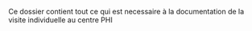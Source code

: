 Ce dossier contient tout ce qui est necessaire à la documentation de la visite individuelle au centre PHI
